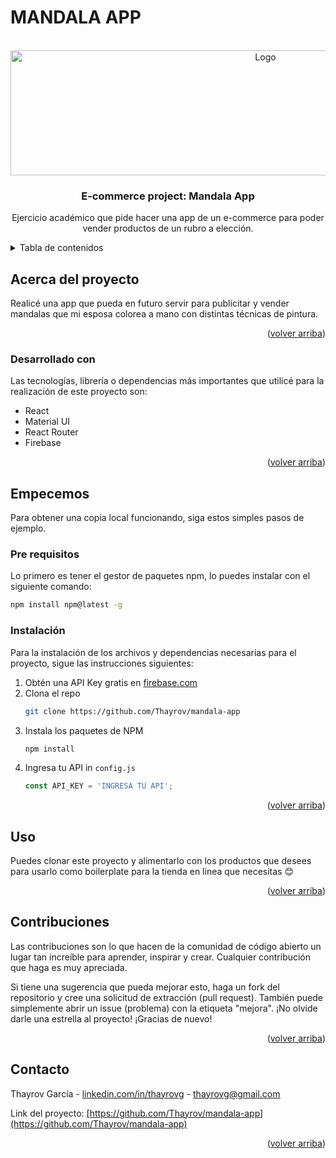 # MANDALA APP

<!-- LOGO DEL PROYECTO -->
<br />
<div align="center">
  <a href="https://github.com/Thayrov/mandala-app">
    <img src="https://res.cloudinary.com/dhjlbf6xs/image/upload/v1677270120/MandalaApp/undraw_making_art_re_ee8w_zrdaqb.svg" alt="Logo" width="800" height="200">
  </a>

  <h3 align="center">E-commerce project: Mandala App</h3>

  <p align="center">
Ejercicio académico que pide hacer una app de un e-commerce para poder vender productos de un rubro a elección.    <br />
  </p>
</div>

<!-- TABLA DE CONTENIDOS -->
<details>
  <summary>Tabla de contenidos</summary>
  <ol>
    <li>
      <a href="#acerca-del-proyecto">Acerca del proyecto</a>
      <ul>
        <li><a href="#desarrollado-con">Desarrollado con</a></li>
      </ul>
    </li>
    <li>
      <a href="#empecemos">Empecemos</a>
      <ul>
        <li><a href="#pre-requisitos">Pre requisitos</a></li>
        <li><a href="#instalación">Instalación</a></li>
      </ul>
    </li>
    <li><a href="#uso">Uso</a></li>
    <li><a href="#contribuciones">Contribuciones</a></li>
    <li><a href="#contacto">Contacto</a></li>
  
  </ol>
</details>



<!-- ACERCA DEL PROYECTO -->
## Acerca del proyecto

Realicé una app que pueda en futuro servir para publicitar y vender mandalas que mi esposa colorea a mano con distintas técnicas de pintura. 

<p align="right">(<a href="#mandala-app">volver arriba</a>)</p>



### Desarrollado con

Las tecnologías, librería o dependencias más importantes que utilicé para la realización de este proyecto son: 
* React
* Material UI
* React Router
* Firebase

<p align="right">(<a href="#mandala-app">volver arriba</a>)</p>

<!-- EMPECEMOS --->
## Empecemos

Para obtener una copia local funcionando, siga estos simples pasos de ejemplo.

### Pre requisitos

Lo primero es tener el gestor de paquetes npm, lo puedes instalar con el siguiente comando: 
  ```sh
  npm install npm@latest -g
  ```

### Instalación

Para la instalación de los archivos y dependencias necesarias para el proyecto, sigue las instrucciones siguientes: 
1. Obtén una API Key gratis en [firebase.com](firebase.com)
2. Clona el repo
   ```sh
   git clone https://github.com/Thayrov/mandala-app
   ```
3. Instala los paquetes de NPM
   ```sh
   npm install
   ```
4. Ingresa tu API in `config.js`
   ```js
   const API_KEY = 'INGRESA TU API';
   ```

<p align="right">(<a href="#mandala-app">volver arriba</a>)</p>



<!-- USO EXAMPLES -->
## Uso

Puedes clonar este proyecto y alimentarlo con los productos que desees para usarlo como boilerplate para la tienda en linea que necesitas 😊

<p align="right">(<a href="#mandala-app">volver arriba</a>)</p>


<!-- CONTRIBUCIONES -->
## Contribuciones

Las contribuciones son lo que hacen de la comunidad de código abierto un lugar tan increíble para aprender, inspirar y crear. Cualquier contribución que haga es muy apreciada.

Si tiene una sugerencia que pueda mejorar esto, haga un fork del repositorio y cree una solicitud de extracción (pull request). También puede simplemente abrir un issue (problema) con la etiqueta "mejora".
¡No olvide darle una estrella al proyecto! ¡Gracias de nuevo!


<p align="right">(<a href="#mandala-app">volver arriba</a>)</p>



<!-- CONTACTO -->
## Contacto

Thayrov García - [linkedin.com/in/thayrovg](https://www.linkedin.com/in/thayrovg/) - thayrovg@gmail.com

Link del proyecto: [https://github.com/Thayrov/mandala-app](https://github.com/Thayrov/mandala-app)

<p align="right">(<a href="#mandala-app">volver arriba</a>)</p>

